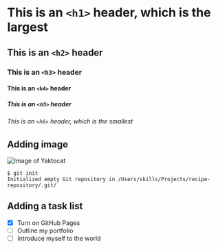 # This is an `<h1>` header, which is the largest
## This is an `<h2>` header
### This is an `<h3>` header 
#### This is an `<h4>` header 
##### This is an `<h5>` header 
###### This is an `<h6>` header, which is the smallest

## Adding image

![Image of Yaktocat](https://octodex.github.com/images/yaktocat.png)

```
$ git init
Initialized empty Git repository in /Users/skills/Projects/recipe-repository/.git/
```

## Adding a task list

- [x] Turn on GitHub Pages
- [ ] Outline my portfolio
- [ ] Introduce myself to the world
